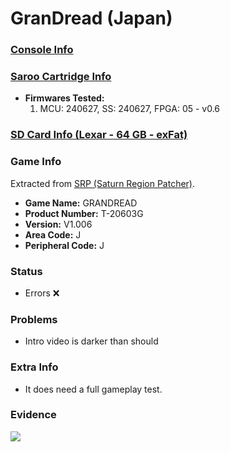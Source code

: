 # GranDread (Japan)

### [Console Info](../../../../Info/Consoles/VA13/README.md)

### [Saroo Cartridge Info](../../../../Info/Cartridges/RetroGameParadiseStore/1.32F/README.md)

- <b>Firmwares Tested:</b>
  1. MCU: 240627, SS: 240627, FPGA: 05 - v0.6

### [SD Card Info (Lexar - 64 GB - exFat)](../../../../Info/SdCards/Lexar/64GB/exfat/README.md)

### Game Info

Extracted from [SRP (Saturn Region Patcher)](https://segaxtreme.net/resources/saturn-region-patcher.81/download).

- <b>Game Name:</b> GRANDREAD
- <b>Product Number:</b> T-20603G
- <b>Version:</b> V1.006
- <b>Area Code:</b> J
- <b>Peripheral Code:</b> J

### Status

- Errors :x:

### Problems

- Intro video is darker than should

### Extra Info

- It does need a full gameplay test.

### Evidence

[![](https://img.youtube.com/vi/CiW7lVmlSCk/0.jpg)](https://www.youtube.com/watch?v=CiW7lVmlSCk)
